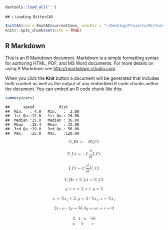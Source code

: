 ``` r
devtools::load_all(".")
```

    ## ℹ Loading BitterCAS

``` r
InitCAS(con = EnvCAS$currentConn, userDir = "~/Desktop/Projects/BitterCAS/inst/tmp/")
knitr::opts_chunk$set(echo = TRUE)
```

## R Markdown

This is an R Markdown document. Markdown is a simple formatting syntax
for authoring HTML, PDF, and MS Word documents. For more details on
using R Markdown see <http://rmarkdown.rstudio.com>.

When you click the **Knit** button a document will be generated that
includes both content as well as the output of any embedded R code
chunks within the document. You can embed an R code chunk like this:

``` r
summary(cars)
```

    ##      speed           dist       
    ##  Min.   : 4.0   Min.   :  2.00  
    ##  1st Qu.:12.0   1st Qu.: 26.00  
    ##  Median :15.0   Median : 36.00  
    ##  Mean   :15.4   Mean   : 42.98  
    ##  3rd Qu.:19.0   3rd Qu.: 56.00  
    ##  Max.   :25.0   Max.   :120.00

<math display="block" xmlns="http://www.w3.org/1998/Math/MathML">
<mi>U_R</mi> <mfenced separators=""><mi>t</mi> </mfenced> <mo>=</mo>
<mo>-</mo> <mi>R</mi> <mspace width="thinmathspace"/><mi>I_C</mi>
<mfenced separators=""><mi>t</mi> </mfenced> </math></br>
<math display="block" xmlns="http://www.w3.org/1998/Math/MathML">
<mi>U_L</mi> <mfenced separators=""><mi>t</mi> </mfenced> <mo>=</mo>
<mo>-</mo> <mi>L</mi>
<mspace width="thinmathspace"/><mfenced separators="">
<mfrac><mrow><mtext>ⅆ</mtext></mrow> <mrow>
<mtext>ⅆ</mtext><mspace width="thinmathspace"/> <mi>t</mi>
</mrow></mfrac> <mspace width="thinmathspace"/> <mi>I_C</mi>
<mfenced separators=""><mi>t</mi> </mfenced> </mfenced>
</math></br><math display="block" xmlns="http://www.w3.org/1998/Math/MathML">
<mi>I_C</mi> <mfenced separators=""><mi>t</mi> </mfenced> <mo>=</mo>
<mi>C</mi> <mspace width="thinmathspace"/>
<mfenced separators=""><mfrac><mrow><mtext>ⅆ</mtext> </mrow>
<mrow><mtext>ⅆ</mtext> <mspace width="thinmathspace"/><mi>t</mi>
</mrow></mfrac> <mspace width="thinmathspace"/><mi>U_C</mi>
<mfenced separators=""> <mi>t</mi> </mfenced> </mfenced> </math></br>
<math display="block" xmlns="http://www.w3.org/1998/Math/MathML">
<mi>U_R</mi> <mfenced separators=""><mi>t</mi> </mfenced> <mo>+</mo>
<mi>U_L</mi> <mfenced separators=""><mi>t</mi> </mfenced> <mo>=</mo>
<mi>U_C</mi> <mfenced separators=""><mi>t</mi> </mfenced>
</math></br><math display="block" xmlns="http://www.w3.org/1998/Math/MathML">
<mfenced separators="" open="[" close="]"><mi>y</mi> <mo>+</mo>
<mi>x</mi> <mo>=</mo> <mn>5</mn> <mo>,</mo><mi>z</mi> <mo>+</mo>
<mi>y</mi> <mo>=</mo> <mn>3</mn> </mfenced> </math></br>
<math display="block" xmlns="http://www.w3.org/1998/Math/MathML">
<mfenced separators="" open="[" close="]">
<mfenced separators="" open="[" close="]"><mi>x</mi> <mo>=</mo>
<msub><mi>%r</mi> <mn>1</mn></msub> <mo>+</mo> <mn>2</mn> <mo>,</mo>
<mi>y</mi> <mo>=</mo> <mn>3</mn> <mo>-</mo> <msub><mi>%r</mi>
<mn>1</mn></msub> <mo>,</mo><mi>z</mi> <mo>=</mo> <msub><mi>%r</mi>
<mn>1</mn></msub> </mfenced> </mfenced> </math></br>
<math display="block" xmlns="http://www.w3.org/1998/Math/MathML">
<mfenced separators="" open="[" close="]"><mn>2</mn>
<mspace width="thinmathspace"/><mi>x</mi> <mo>-</mo>
<mfenced separators=""><mi>a</mi> <mo>-</mo> <mn>1</mn> </mfenced>
<mspace width="thinmathspace"/><mi>y</mi> <mo>=</mo> <mn>5</mn>
<mspace width="thinmathspace"/><mi>b</mi> <mo>,</mo><mi>b</mi>
<mspace width="thinmathspace"/><mi>y</mi> <mo>+</mo> <mi>a</mi>
<mspace width="thinmathspace"/><mi>x</mi> <mo>+</mo> <mi>c</mi>
<mo>=</mo> <mn>0</mn> </mfenced> </math></br>
<math display="block" xmlns="http://www.w3.org/1998/Math/MathML">
<mfenced separators="" open="(" close=")"><mtable><mtr><mtd> <mn>2</mn>
</mtd><mtd><mn>1</mn> <mo>-</mo> <mi>a</mi> </mtd><mtd>
<mo>-</mo><mn>5</mn> <mspace width="thinmathspace"/><mi>b</mi>
</mtd></mtr> <mtr><mtd><mi>a</mi> </mtd><mtd><mi>b</mi> </mtd><mtd>
<mi>c</mi> </mtd></mtr> </mtable></mfenced> </math>
